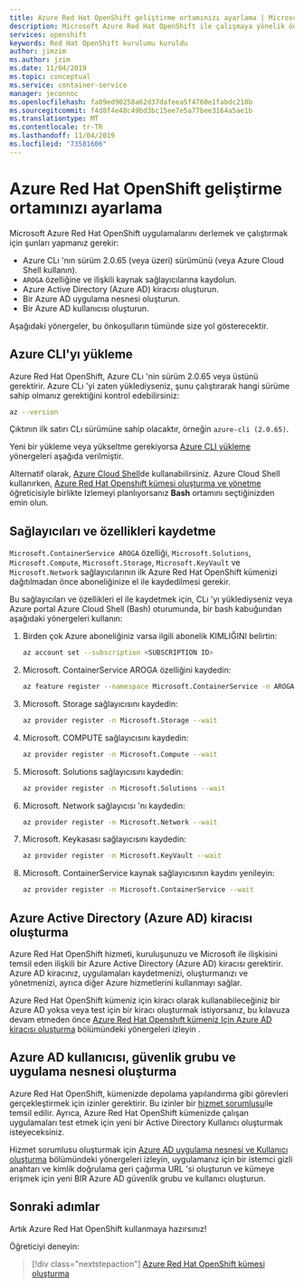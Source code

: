 ```yaml
---
title: Azure Red Hat OpenShift geliştirme ortamınızı ayarlama | Microsoft Docs
description: Microsoft Azure Red Hat OpenShift ile çalışmaya yönelik önkoşullar aşağıda verilmiştir.
services: openshift
keywords: Red Hat OpenShift kurulumu kuruldu
author: jimzim
ms.author: jzim
ms.date: 11/04/2019
ms.topic: conceptual
ms.service: container-service
manager: jeconnoc
ms.openlocfilehash: fa09ed90258a62d37dafeea5f4760e1fabdc210b
ms.sourcegitcommit: f4d8f4e48c49bd3bc15ee7e5a77bee3164a5ae1b
ms.translationtype: MT
ms.contentlocale: tr-TR
ms.lasthandoff: 11/04/2019
ms.locfileid: "73581606"
---
```

# <a name="set-up-your-azure-red-hat-openshift-dev-environment"></a>Azure Red Hat OpenShift geliştirme ortamınızı ayarlama

Microsoft Azure Red Hat OpenShift uygulamalarını derlemek ve çalıştırmak için şunları yapmanız gerekir:

* Azure CLı 'nın sürüm 2.0.65 (veya üzeri) sürümünü (veya Azure Cloud Shell kullanın).
* `AROGA` özelliğine ve ilişkili kaynak sağlayıcılarına kaydolun.
* Azure Active Directory (Azure AD) kiracısı oluşturun.
* Bir Azure AD uygulama nesnesi oluşturun.
* Bir Azure AD kullanıcısı oluşturun.

Aşağıdaki yönergeler, bu önkoşulların tümünde size yol gösterecektir.

## <a name="install-the-azure-cli"></a>Azure CLI'yı yükleme

Azure Red Hat OpenShift, Azure CLı 'nin sürüm 2.0.65 veya üstünü gerektirir. Azure CLı 'yi zaten yüklediyseniz, şunu çalıştırarak hangi sürüme sahip olmanız gerektiğini kontrol edebilirsiniz:

```bash
az --version
```

Çıktının ilk satırı CLı sürümüne sahip olacaktır, örneğin `azure-cli (2.0.65)`.

Yeni bir yükleme veya yükseltme gerekiyorsa [Azure CLI yükleme](https://docs.microsoft.com/cli/azure/install-azure-cli?view=azure-cli-latest) yönergeleri aşağıda verilmiştir.

Alternatif olarak, [Azure Cloud Shell](https://docs.microsoft.com/azure/cloud-shell/overview)de kullanabilirsiniz. Azure Cloud Shell kullanırken, [Azure Red Hat Openshıft kümesi oluşturma ve yönetme](tutorial-create-cluster.md) öğreticisiyle birlikte Izlemeyi planlıyorsanız **Bash** ortamını seçtiğinizden emin olun.

## <a name="register-providers-and-features"></a>Sağlayıcıları ve özellikleri kaydetme

`Microsoft.ContainerService AROGA` özelliği, `Microsoft.Solutions`, `Microsoft.Compute`, `Microsoft.Storage`, `Microsoft.KeyVault` ve `Microsoft.Network` sağlayıcılarının ilk Azure Red Hat OpenShift kümenizi dağıtılmadan önce aboneliğinize el ile kaydedilmesi gerekir.

Bu sağlayıcıları ve özellikleri el ile kaydetmek için, CLı 'yı yüklediyseniz veya Azure portal Azure Cloud Shell (Bash) oturumunda, bir bash kabuğundan aşağıdaki yönergeleri kullanın:

1. Birden çok Azure aboneliğiniz varsa ilgili abonelik KIMLIĞINI belirtin:

    ```bash
    az account set --subscription <SUBSCRIPTION ID>
    ```

1. Microsoft. ContainerService AROGA özelliğini kaydedin:

    ```bash
    az feature register --namespace Microsoft.ContainerService -n AROGA
    ```

1. Microsoft. Storage sağlayıcısını kaydedin:

    ```bash
    az provider register -n Microsoft.Storage --wait
    ```
    
1. Microsoft. COMPUTE sağlayıcısını kaydedin:

    ```bash
    az provider register -n Microsoft.Compute --wait
    ```

1. Microsoft. Solutions sağlayıcısını kaydedin:

    ```bash
    az provider register -n Microsoft.Solutions --wait
    ```

1. Microsoft. Network sağlayıcısı 'nı kaydedin:

    ```bash
    az provider register -n Microsoft.Network --wait
    ```

1. Microsoft. Keykasası sağlayıcısını kaydedin:

    ```bash
    az provider register -n Microsoft.KeyVault --wait
    ```

1. Microsoft. ContainerService kaynak sağlayıcısının kaydını yenileyin:

    ```bash
    az provider register -n Microsoft.ContainerService --wait
    ```

## <a name="create-an-azure-active-directory-azure-ad-tenant"></a>Azure Active Directory (Azure AD) kiracısı oluşturma

Azure Red Hat OpenShift hizmeti, kuruluşunuzu ve Microsoft ile ilişkisini temsil eden ilişkili bir Azure Active Directory (Azure AD) kiracısı gerektirir. Azure AD kiracınız, uygulamaları kaydetmenizi, oluşturmanızı ve yönetmenizi, ayrıca diğer Azure hizmetlerini kullanmayı sağlar.

Azure Red Hat OpenShift kümeniz için kiracı olarak kullanabileceğiniz bir Azure AD yoksa veya test için bir kiracı oluşturmak istiyorsanız, bu kılavuza devam etmeden önce [Azure Red Hat Openshıft kümeniz Için Azure AD kiracısı oluşturma](howto-create-tenant.md) bölümündeki yönergeleri izleyin .

## <a name="create-an-azure-ad-user-security-group-and-application-object"></a>Azure AD kullanıcısı, güvenlik grubu ve uygulama nesnesi oluşturma

Azure Red Hat OpenShift, kümenizde depolama yapılandırma gibi görevleri gerçekleştirmek için izinler gerektirir. Bu izinler bir [hizmet sorumlusu](https://docs.microsoft.com/azure/active-directory/develop/app-objects-and-service-principals#service-principal-object)ile temsil edilir. Ayrıca, Azure Red Hat OpenShift kümenizde çalışan uygulamaları test etmek için yeni bir Active Directory Kullanıcı oluşturmak isteyeceksiniz.

Hizmet sorumlusu oluşturmak için [Azure AD uygulama nesnesi ve Kullanıcı oluşturma](howto-aad-app-configuration.md) bölümündeki yönergeleri izleyin, uygulamanız için bir istemci gizli anahtarı ve kimlik doğrulama geri çağırma URL 'si oluşturun ve kümeye erişmek için yeni BIR Azure AD güvenlik grubu ve kullanıcı oluşturun.

## <a name="next-steps"></a>Sonraki adımlar

Artık Azure Red Hat OpenShift kullanmaya hazırsınız!

Öğreticiyi deneyin:
> [!div class="nextstepaction"]
> [Azure Red Hat OpenShift kümesi oluşturma](tutorial-create-cluster.md)

[azure-cli-install]: https://docs.microsoft.com/cli/azure/install-azure-cli
